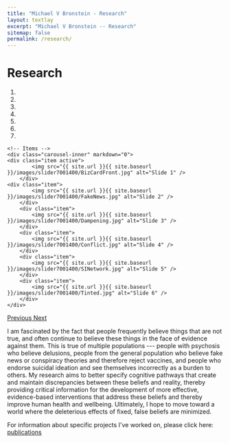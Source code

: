 ```yaml
---
title: "Michael V Bronstein - Research"
layout: textlay
excerpt: "Michael V Bronstein -- Research"
sitemap: false
permalink: /research/
---
```


# Research

<div markdown="0" id="carousel" class="carousel slide" data-ride="carousel" data-interval="5000" data-pause="hover" >
    <!-- Menu -->
    <ol class="carousel-indicators">
        <li data-target="#carousel" data-slide-to="0" class="active"></li>
        <li data-target="#carousel" data-slide-to="1"></li>
	<li data-target="#carousel" data-slide-to="2"></li>
        <li data-target="#carousel" data-slide-to="3"></li>
        <li data-target="#carousel" data-slide-to="4"></li>
        <li data-target="#carousel" data-slide-to="5"></li>
        <li data-target="#carousel" data-slide-to="6"></li>
    </ol>

    <!-- Items -->
    <div class="carousel-inner" markdown="0">
	<div class="item active">
            <img src="{{ site.url }}{{ site.baseurl }}/images/slider7001400/BizCardFront.jpg" alt="Slide 1" />
        </div>
	<div class="item">
            <img src="{{ site.url }}{{ site.baseurl }}/images/slider7001400/FakeNews.jpg" alt="Slide 2" />
        </div>
        <div class="item">
            <img src="{{ site.url }}{{ site.baseurl }}/images/slider7001400/Dampening.jpg" alt="Slide 3" />
        </div>
        <div class="item">
            <img src="{{ site.url }}{{ site.baseurl }}/images/slider7001400/Conflict.jpg" alt="Slide 4" />
        </div>
        <div class="item">
            <img src="{{ site.url }}{{ site.baseurl }}/images/slider7001400/SINetwork.jpg" alt="Slide 5" />
        </div>
        <div class="item">
            <img src="{{ site.url }}{{ site.baseurl }}/images/slider7001400/Tinted.jpg" alt="Slide 6" />
        </div>
    </div>
  <a class="left carousel-control" href="#carousel" role="button" data-slide="prev">
    <span class="glyphicon glyphicon-chevron-left" aria-hidden="true"></span>
    <span class="sr-only">Previous</span>
  </a>
  <a class="right carousel-control" href="#carousel" role="button" data-slide="next">
    <span class="glyphicon glyphicon-chevron-right" aria-hidden="true"></span>
    <span class="sr-only">Next</span>
  </a>
</div>

I am fascinated by the fact that people frequently believe things that are not true, and often continue to believe these things in the face of evidence against them. This is true of multiple populations --- people with psychosis who believe delusions, people from the general population who believe fake news or conspiracy theories and therefore reject vaccines, and people who endorse suicidal ideation and see themselves incorrectly as a burden to others. My research aims to better specify cognitive pathways that create and maintain discrepancies between these beliefs and reality, thereby providing critical information for the development of more effective, evidence-based interventions that address these beliefs and thereby improve human health and wellbeing. Ultimately, I hope to move toward a world where the deleterious effects of fixed, false beliefs are minimized.


For information about specific projects I've worked on, please click here: <a href="{{ site.url }}{{ site.baseurl }}/publications">publications</a>


